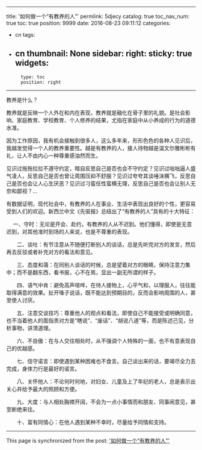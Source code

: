 
---
title: '如何做一个“有教养的人”'
permlink: 5djecy
catalog: true
toc_nav_num: true
toc: true
position: 9999
date: 2016-08-23 09:11:12
categories:
- cn
tags:
- cn
thumbnail: None
sidebar:
    right:
        sticky: true
widgets:
    -
        type: toc
        position: right
---


教养是什么？

  教养就是反映一个人外在和内在表现，教养就是融化在骨子里的礼貌。是社会影响、家庭教育、学校教育、个人修养的结果，尤指在家庭中从小养成的行为的道德水准。

  因为工作原因，我有机会接触到很多人，这么多年来，形形色色的各种人见识后，我越发觉得一个人的教养重要性。越是有教养的人，接人待物越是温文尔雅彬彬有礼，让人不由内心一种尊重感油然而生。

  见识过拖拖拉拉不遵守约定，暗自反思自己是否也会不守约定？见识过咄咄逼人盛气凌人，反思自己是否也曾让周围压抑不舒服？见识过夸夸其谈唾沫横飞，反思自己是否也会让人心生厌恶？见识过刁蛮任性蛮横无理，反思自己是否也会让别人无奈和鄙视？...

   有数据证明，现代社会中，有教养的人在事业、生活中表现出良好的个性，更容易受到人们的欢迎。新西兰中文《先驱报》总结出了“有教养的人”具有的十大特征：

  　 一、守时：无论是开会、赴约，有教养的人从不迟到。他们懂得，即使是无意迟到，对其他准时到场的人来说，也是不尊重的表现。

　　二、谈吐：有节注意从不随便打断别人的谈话，总是先听完对方的发言，然后再去反驳或者补充对方的看法和意见。

　　三、态度和蔼：在同别人谈话的时候，总是望着对方的眼睛，保持注意力集中；而不是翻东西，看书报，心不在焉，显出一副无所谓的样子。

　　四、语气中肯：避免高声喧哗，在待人接物上，心平气和，以理服人，往往能取得满意的效果。扯开嗓子说话，既不能达到预期目的，反而会影响周围的人，甚至使人讨厌。

　　五、注意交谈技巧：尊重他人的观点和看法，即使自己不能接受或明确同意，也不当着他人的面指责对方是“瞎说”、“废话”、“胡说八道”等，而是陈述己见，分析事物，讲清道理。

　　六、不自傲：在与人交往相处时，从不强调个人特殊的一面，也不有意表现自己的优越感。

　　七、信守诺言：即使遇到某种困难也不食言。自己谈出来的话，要竭尽全力去完成，身体力行是最好的诺言。

　　八、关怀他人：不论何时何地，对妇女、儿童及上了年纪的老人，总是表示出关心并给予最大的照顾和方便。

　　九、大度：与人相处胸襟开阔，不会为一点小事情而和朋友、同事闹意见，甚至断绝来往。

　　十、富有同情心：在他人遇到某种不幸时，尽量给予同情和支持。

- - -

This page is synchronized from the post: ['如何做一个“有教养的人”'](https://steemit.com/@rivalhw/5djecy)
